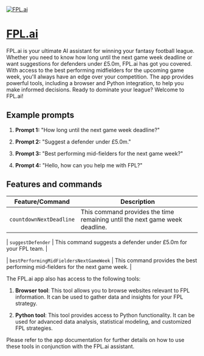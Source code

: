 [![FPL.ai](https://files.oaiusercontent.com/file-7S2dWIrmTyXi8HOpB7qUzoCn?se=2123-10-16T21%3A35%3A15Z&sp=r&sv=2021-08-06&sr=b&rscc=max-age%3D31536000%2C%20immutable&rscd=attachment%3B%20filename%3DappIcon_60%25403x.png&sig=C1IgecCva7ePz1QR8bOIzcuZ2E8tuuVKOj3xsdeOtHk%3D)](https://chat.openai.com/g/g-odT9zWo6h-fpl-ai)

# [FPL.ai](https://chat.openai.com/g/g-odT9zWo6h-fpl-ai)

FPL.ai is your ultimate AI assistant for winning your fantasy football league. Whether you need to know how long until the next game week deadline or want suggestions for defenders under £5.0m, FPL.ai has got you covered. With access to the best performing midfielders for the upcoming game week, you'll always have an edge over your competition. The app provides powerful tools, including a browser and Python integration, to help you make informed decisions. Ready to dominate your league? Welcome to FPL.ai!

## Example prompts

1. **Prompt 1:** "How long until the next game week deadline?"

2. **Prompt 2:** "Suggest a defender under £5.0m."

3. **Prompt 3:** "Best performing mid-fielders for the next game week?"

4. **Prompt 4:** "Hello, how can you help me with FPL?"

## Features and commands

| Feature/Command | Description |
| --- | --- |
| `countdownNextDeadline` | This command provides the time remaining until the next game week deadline. |

| `suggestDefender` | This command suggests a defender under £5.0m for your FPL team. |

| `bestPerformingMidFieldersNextGameWeek` | This command provides the best performing mid-fielders for the next game week. |

The FPL.ai app also has access to the following tools:

1. **Browser tool**: This tool allows you to browse websites relevant to FPL information. It can be used to gather data and insights for your FPL strategy.

2. **Python tool**: This tool provides access to Python functionality. It can be used for advanced data analysis, statistical modeling, and customized FPL strategies.

Please refer to the app documentation for further details on how to use these tools in conjunction with the FPL.ai assistant.